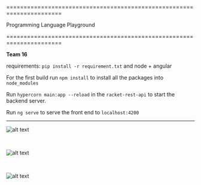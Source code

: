 ======================================================================

Programming Language Playground

======================================================================

**Team 16**

requirements: `pip install -r requirement.txt` and node + angular

For the first build run `npm install` to install all the packages into `node_modules`

Run `hypercorn main:app --reload` in the `racket-rest-api` to start the backend server.

Run `ng serve` to serve the front end to `localhost:4200`

--------

![alt text](https://github.com/pl-playground/programming-language-playground/blob/master/Screenshot%202020-02-09%2011.13.46.png)


<br>

![alt text](https://github.com/pl-playground/programming-language-playground/blob/master/Screenshot%202020-02-09%2011.14.06.png)

<br>

![alt text](https://github.com/pl-playground/programming-language-playground/blob/master/Screenshot%202020-02-09%2011.14.16.png)
